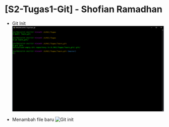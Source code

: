 # **[S2-Tugas1-Git] - Shofian Ramadhan**

- Git Init
![Git init](img/1_git_init.png)

- Menambah file baru
![Git init](img/Menambah_file_baru.png)